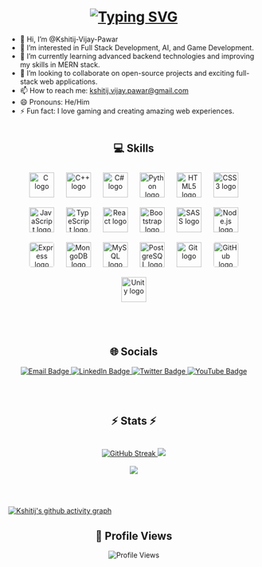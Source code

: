 <h1 align="center">
  <a href="https://github.com/Kshitij-Vijay-Pawar">
    <img src="https://readme-typing-svg.herokuapp.com?font=Fira+Code&pause=1000&width=435&lines=Hello!+My+name+is+Kshitij+Pawar+%F0%9F%91%8B;I%E2%80%99m+a+Full+Stack+Developer;Welcome+to+my+GitHub+Profile+" alt="Typing SVG" />
  </a>
</h1>



- 👋 Hi, I’m @Kshitij-Vijay-Pawar
- 👀 I’m interested in Full Stack Development, AI, and Game Development.
- 🌱 I’m currently learning advanced backend technologies and improving my skills in MERN stack.
- 💞️ I’m looking to collaborate on open-source projects and exciting full-stack web applications.
- 📫 How to reach me: [kshitij.vijay.pawar@gmail.com](mailto:kshitij.vijay.pawar@gmail.com)
- 😄 Pronouns: He/Him
- ⚡ Fun fact: I love gaming and creating amazing web experiences.
<br><br>

<h2 align="center">💻 Skills</h2>

<div align="center">
  <img src="https://cdn.jsdelivr.net/gh/devicons/devicon/icons/c/c-original.svg" width="50" height="50" style="margin:10px;" alt="C logo" />
  <img src="https://cdn.jsdelivr.net/gh/devicons/devicon/icons/cplusplus/cplusplus-original.svg" width="50" height="50" style="margin:10px;" alt="C++ logo" />
  <img src="https://cdn.jsdelivr.net/gh/devicons/devicon/icons/csharp/csharp-original.svg" width="50" height="50" style="margin:10px;" alt="C# logo" />
  <img src="https://cdn.jsdelivr.net/gh/devicons/devicon/icons/python/python-original.svg" width="50" height="50" style="margin:10px;" alt="Python logo" />
  <img src="https://cdn.jsdelivr.net/gh/devicons/devicon/icons/html5/html5-original.svg" width="50" height="50" style="margin:10px;" alt="HTML5 logo" />
  <img src="https://cdn.jsdelivr.net/gh/devicons/devicon/icons/css3/css3-original.svg" width="50" height="50" style="margin:10px;" alt="CSS3 logo" />
  <img src="https://cdn.jsdelivr.net/gh/devicons/devicon/icons/javascript/javascript-original.svg" width="50" height="50" style="margin:10px;" alt="JavaScript logo" />
  <img src="https://cdn.jsdelivr.net/gh/devicons/devicon/icons/typescript/typescript-original.svg" width="50" height="50" style="margin:10px;" alt="TypeScript logo" />
  <img src="https://cdn.jsdelivr.net/gh/devicons/devicon/icons/react/react-original.svg" width="50" height="50" style="margin:10px;" alt="React logo" />
<!--   <img src="https://cdn.jsdelivr.net/gh/devicons/devicon/icons/tailwindcss/tailwindcss-plain.svg" width="50" height="50" style="margin:10px;" alt="Tailwind CSS logo" /> -->
  <img src="https://cdn.jsdelivr.net/gh/devicons/devicon/icons/bootstrap/bootstrap-original.svg" width="50" height="50" style="margin:10px;" alt="Bootstrap logo" />
  <img src="https://cdn.jsdelivr.net/gh/devicons/devicon/icons/sass/sass-original.svg" width="50" height="50" style="margin:10px;" alt="SASS logo" />
  <img src="https://cdn.jsdelivr.net/gh/devicons/devicon/icons/nodejs/nodejs-original.svg" width="50" height="50" style="margin:10px;" alt="Node.js logo" />
  <img src="https://cdn.jsdelivr.net/gh/devicons/devicon/icons/express/express-original.svg" width="50" height="50" style="margin:10px; background:white; border-radius:4px;" alt="Express logo" />
  <img src="https://cdn.jsdelivr.net/gh/devicons/devicon/icons/mongodb/mongodb-original.svg" width="50" height="50" style="margin:10px;" alt="MongoDB logo" />
  <img src="https://cdn.jsdelivr.net/gh/devicons/devicon/icons/mysql/mysql-original.svg" width="50" height="50" style="margin:10px;" alt="MySQL logo" />
  <img src="https://cdn.jsdelivr.net/gh/devicons/devicon/icons/postgresql/postgresql-original.svg" width="50" height="50" style="margin:10px;" alt="PostgreSQL logo" />
  <img src="https://cdn.jsdelivr.net/gh/devicons/devicon/icons/git/git-original.svg" width="50" height="50" style="margin:10px;" alt="Git logo" />
  <img src="https://cdn.jsdelivr.net/gh/devicons/devicon/icons/github/github-original.svg" width="50" height="50" style="margin:10px; background:white; border-radius:4px;" alt="GitHub logo" />
  <img src="https://cdn.jsdelivr.net/gh/devicons/devicon/icons/unity/unity-original.svg" width="50" height="50" style="margin:10px;" alt="Unity logo" />
</div>



<br><br>
<h2 align="center">🌐 Socials</h2>

<div align="center">
  <a href="mailto:kshitij.vijay.pawar@gmail.com">
    <img src="https://img.shields.io/badge/Email-D14836?style=for-the-badge&logo=gmail&logoColor=white" alt="Email Badge" />
  </a>
  <a href="https://www.linkedin.com/in/kshitij-pawar-959080342/">
    <img src="https://img.shields.io/badge/LinkedIn-0A66C2?style=for-the-badge&logo=linkedin&logoColor=white" alt="LinkedIn Badge" />
  </a>
  <a href="https://twitter.com/Kshitij_Pawar_">
    <img src="https://img.shields.io/badge/Twitter-1DA1F2?style=for-the-badge&logo=twitter&logoColor=white" alt="Twitter Badge" />
  </a>
  <a href="https://www.youtube.com/@KshitijPlayzz">
    <img src="https://img.shields.io/badge/YouTube-FF0000?style=for-the-badge&logo=youtube&logoColor=white" alt="YouTube Badge" />
  </a>
</div>

<!-- Uncomment these if you want to add Discord and Stack Overflow -->
<!--
  <a href="https://discord.gg/u99NpCX8aE">
    <img src="https://img.shields.io/badge/Discord-5865F2?style=for-the-badge&logo=discord&logoColor=white" alt="Discord Badge" />
  </a>
  <a href="https://stackoverflow.com/users/youruserid">
    <img src="https://img.shields.io/badge/StackOverflow-FE7A16?style=for-the-badge&logo=stackoverflow&logoColor=white" alt="Stack Overflow Badge" />
  </a>
-->
<br><br>
<h2 align="center">⚡ Stats ⚡</h2>
<br>
<div align="center">
  <a href="https://git.io/streak-stats">
    <img src="https://streak-stats.demolab.com?user=Kshitij-Vijay-Pawar&theme=react&border=61dafb&hide_border=true" alt="GitHub Streak" />
  </a>
  <a href="https://github.com/anuraghazra/github-readme-stats" title="Go to Source">
    <img src="https://github-readme-stats.vercel.app/api?username=Kshitij-Vijay-Pawar&show_icons=true&theme=react&border_color=61dafb&hide_border=true" />
    <br><br>
    <img src="https://github-readme-stats.vercel.app/api/top-langs?username=Kshitij-Vijay-Pawar&show_icons=true&theme=react&border_color=61dafb&hide_border=true&layout=compact" />
  </a>
</div>
<br><br><br>

<!-- 🌙 Dark Theme GitHub Activity Graph -->
[![Kshitij's github activity graph](https://github-readme-activity-graph.vercel.app/graph?username=Kshitij-Vijay-Pawar&bg_color=0d1117&color=00ddfa&line=00eeff&point=ffffff&area=true&hide_border=true)](https://github.com/ashutosh00710/github-readme-activity-graph)



<h2 align="center">👀 Profile Views</h2>
<div align="center">
  <img src="https://profile-counter.glitch.me/Kshitij-Vijay-Pawar/count.svg?" alt="Profile Views" />
</div>


